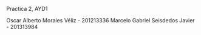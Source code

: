 Practica 2, AYD1 

Oscar Alberto Morales Véliz - 201213336
Marcelo Gabriel Seisdedos Javier - 201313984
